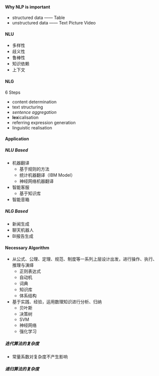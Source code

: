 #### Why NLP is important
- structured data —— Table
- unstructured data —— Text Picture Video

#### NLU
- 多样性
- 歧义性
- 鲁棒性
- 知识依赖
- 上下文

#### NLG
6 Steps
- content determination
- text structuring
- *sentence aggregation*
- **lex**icalisation
- referring expression generation
- linguistic realisation

#### Application
##### NLU Based
- 机器翻译
  - 基于规则的方法
  - 统计机器翻译（IBM Model）
  - 神经网络机器翻译
- 智能客服
  - 基于知识库
- 智能音箱
 
##### NLG Based
- 新闻生成
- 聊天机器人
- BI报告生成

#### Necessary Algorithm
- 从公式、公理、定理、规范、制度等一系列上层设计出发，进行操作、执行、推理与演绎
  - 正则表达式
  - 自动机
  - 词典
  - 知识库
  - 体系结构
- 基于实践、经验，运用数理知识进行分析、归纳
  - 贝叶斯
  - 决策树
  - SVM
  - 神经网络
  - 强化学习

##### 迭代算法的复杂度
- 常量系数对复杂度不产生影响
##### 递归算法的复杂度
